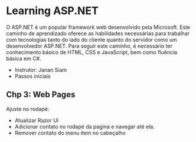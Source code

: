 # Learning ASP.NET

O ASP.NET é um popular framework web desenvolvido pela Microsoft. Este caminho de aprendizado oferece as habilidades necessárias para trabalhar com tecnologias tanto do lado do cliente quanto do servidor como um desenvolvedor ASP.NET. Para seguir este caminho, é necessário ter conhecimento básico de HTML, CSS e JavaScript, bem como fluência básica em C#.

- Instrutor: Janan Siam
- Passos iniciais


## Chp 3: Web Pages
Ajuste no rodapé:
- Atualizar Razor UI
- Adicionar contato no rodapé da pagina e navegar até ela.
- Remover contato do menu item no cabeçalho


